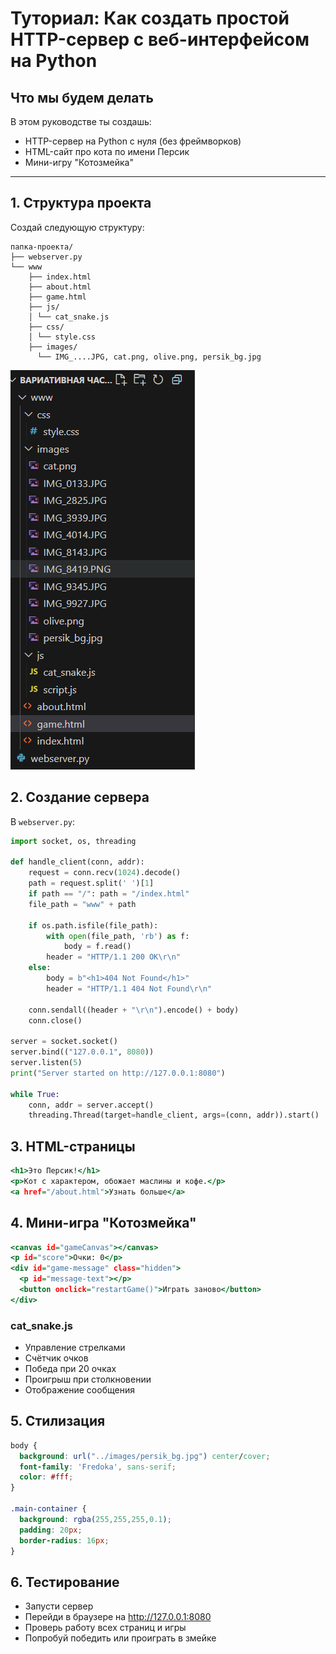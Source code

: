 # Туториал: Как создать простой HTTP-сервер с веб-интерфейсом на Python

## Что мы будем делать
В этом руководстве ты создашь:
- HTTP-сервер на Python с нуля (без фреймворков)
- HTML-сайт про кота по имени Персик
- Мини-игру "Котозмейка"

---

## 1. Структура проекта
Создай следующую структуру:
```
папка-проекта/
├── webserver.py
└── www
    ├── index.html
    ├── about.html
    ├── game.html
    ├── js/
    │ └── cat_snake.js
    ├── css/
    │ └── style.css
    ├── images/
      └── IMG_....JPG, cat.png, olive.png, persik_bg.jpg
```
![image.png](https://github.com/sorrrrow/practice-2025-1/blob/master/docs/img/image.png?raw=true)
## 2. Создание сервера
В `webserver.py`:

```python
import socket, os, threading

def handle_client(conn, addr):
    request = conn.recv(1024).decode()
    path = request.split(' ')[1]
    if path == "/": path = "/index.html"
    file_path = "www" + path

    if os.path.isfile(file_path):
        with open(file_path, 'rb') as f:
            body = f.read()
        header = "HTTP/1.1 200 OK\r\n"
    else:
        body = b"<h1>404 Not Found</h1>"
        header = "HTTP/1.1 404 Not Found\r\n"

    conn.sendall((header + "\r\n").encode() + body)
    conn.close()

server = socket.socket()
server.bind(("127.0.0.1", 8080))
server.listen(5)
print("Server started on http://127.0.0.1:8080")

while True:
    conn, addr = server.accept()
    threading.Thread(target=handle_client, args=(conn, addr)).start()
```

## 3. HTML-страницы

```index.html
<h1>Это Персик!</h1>
<p>Кот с характером, обожает маслины и кофе.</p>
<a href="/about.html">Узнать больше</a>

```

## 4. Мини-игра "Котозмейка"

```game.html
<canvas id="gameCanvas"></canvas>
<p id="score">Очки: 0</p>
<div id="game-message" class="hidden">
  <p id="message-text"></p>
  <button onclick="restartGame()">Играть заново</button>
</div>
```

### cat_snake.js
- Управление стрелками
- Счётчик очков
- Победа при 20 очках
- Проигрыш при столкновении
- Отображение сообщения

## 5. Стилизация

```style.css
body {
  background: url("../images/persik_bg.jpg") center/cover;
  font-family: 'Fredoka', sans-serif;
  color: #fff;
}

.main-container {
  background: rgba(255,255,255,0.1);
  padding: 20px;
  border-radius: 16px;
}
```
## 6. Тестирование

- Запусти сервер
- Перейди в браузере на http://127.0.0.1:8080
- Проверь работу всех страниц и игры
- Попробуй победить или проиграть в змейке
